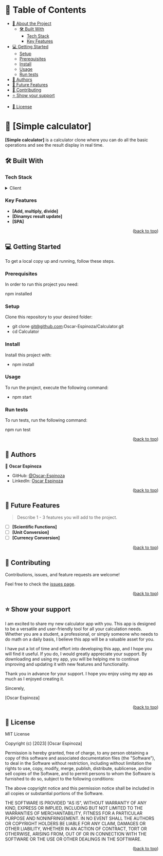 <a name="readme-top"></a>

# 📗 Table of Contents

- [📖 About the Project](#about-project)
  - [🛠 Built With](#built-with)
    - [Tech Stack](#tech-stack)
    - [Key Features](#key-features)
  <!-- - [🚀 Live Demo](#live-demo) -->
- [💻 Getting Started](#getting-started)
  - [Setup](#setup)
  - [Prerequisites](#prerequisites)
  - [Install](#install)
  - [Usage](#usage)
  - [Run tests](#run-tests)
- [👥 Authors](#authors)
- [🔭 Future Features](#future-features)
- [🤝 Contributing](#contributing)
- [⭐️ Show your support](#support)
<!-- - [🙏 Acknowledgements](#acknowledgements) -->
<!-- - [❓ FAQ (OPTIONAL)](#faq) -->
- [📝 License](#license)

<!-- PROJECT DESCRIPTION -->

# 📖 [Simple calculator] <a name="about-project"></a>

**[Simple calculator]** is a calculator clone where you can do all the basic operations and see the result display in real time.

## 🛠 Built With <a name="built-with"></a>

### Tech Stack <a name="tech-stack"></a>

<details>
  <summary>Client</summary>
  <ul>
    <li><a href="https://reactjs.org/">React.js</a></li>
    <li><a href="https://reactjs.org/">HTML</a></li>
    <li><a href="https://reactjs.org/">CSS</a></li>
  </ul>
</details>

<!-- Features -->

### Key Features <a name="key-features"></a>

- **[Add, multiply, divide]**
- **[Dinamyc result update]**
- **[SPA]**

<p align="right">(<a href="#readme-top">back to top</a>)</p>

<!-- LIVE DEMO -->

<!-- ## 🚀 Live Demo <a name="live-demo"></a>

> Add a link to your deployed project.

- [Live Demo Link](https://yourdeployedapplicationlink.com)

<p align="right">(<a href="#readme-top">back to top</a>)</p> -->

<!-- GETTING STARTED -->

## 💻 Getting Started <a name="getting-started"></a>

To get a local copy up and running, follow these steps.

### Prerequisites

In order to run this project you need:

npm installed

### Setup

Clone this repository to your desired folder:

  - git clone git@github.com:Oscar-Espinoza/Calculator.git
  - cd Calculator

### Install

Install this project with:


- npm install

### Usage

To run the project, execute the following command:

- npm start

### Run tests

To run tests, run the following command:

npm run test

<p align="right">(<a href="#readme-top">back to top</a>)</p>

## 👥 Authors <a name="authors"></a>

👤 **Oscar Espinoza**

- GitHub: [@Oscar-Espinoza](https://github.com/Oscar-Espinoza)
- LinkedIn: [Oscar Espinoza](https://www.linkedin.com/in/oscar-espinoza-68a398a8/)

<p align="right">(<a href="#readme-top">back to top</a>)</p>

<!-- FUTURE FEATURES -->

## 🔭 Future Features <a name="future-features"></a>

> Describe 1 - 3 features you will add to the project.

- [ ] **[Scientific Functions]**
- [ ] **[Unit Conversion]**
- [ ] **[Currency Conversion]**

<p align="right">(<a href="#readme-top">back to top</a>)</p>

## 🤝 Contributing <a name="contributing"></a>

Contributions, issues, and feature requests are welcome!

Feel free to check the [issues page](https://github.com/Oscar-Espinoza/Calculator/issues).

<p align="right">(<a href="#readme-top">back to top</a>)</p>

## ⭐️ Show your support <a name="support"></a>

I am excited to share my new calculator app with you. This app is designed to be a versatile and user-friendly tool for all your calculation needs. Whether you are a student, a professional, or simply someone who needs to do math on a daily basis, I believe this app will be a valuable asset for you.

I have put a lot of time and effort into developing this app, and I hope you will find it useful. If you do, I would greatly appreciate your support. By downloading and using my app, you will be helping me to continue improving and updating it with new features and functionality.

Thank you in advance for your support. I hope you enjoy using my app as much as I enjoyed creating it.

Sincerely,

[Oscar Espinoza]

<p align="right">(<a href="#readme-top">back to top</a>)</p>

<!-- ## 🙏 Acknowledgments <a name="acknowledgements"></a>

> Give credit to everyone who inspired your codebase.

I would like to thank... -->

<!-- <p align="right">(<a href="#readme-top">back to top</a>)</p> -->

<!-- ## ❓ FAQ (OPTIONAL) <a name="faq"></a> -->

## 📝 License <a name="license"></a>

MIT License

Copyright (c) [2023] [Oscar Espinoza]

Permission is hereby granted, free of charge, to any person obtaining a copy
of this software and associated documentation files (the "Software"), to deal
in the Software without restriction, including without limitation the rights
to use, copy, modify, merge, publish, distribute, sublicense, and/or sell
copies of the Software, and to permit persons to whom the Software is
furnished to do so, subject to the following conditions:

The above copyright notice and this permission notice shall be included in all
copies or substantial portions of the Software.

THE SOFTWARE IS PROVIDED "AS IS", WITHOUT WARRANTY OF ANY KIND, EXPRESS OR
IMPLIED, INCLUDING BUT NOT LIMITED TO THE WARRANTIES OF MERCHANTABILITY,
FITNESS FOR A PARTICULAR PURPOSE AND NONINFRINGEMENT. IN NO EVENT SHALL THE
AUTHORS OR COPYRIGHT HOLDERS BE LIABLE FOR ANY CLAIM, DAMAGES OR OTHER
LIABILITY, WHETHER IN AN ACTION OF CONTRACT, TORT OR OTHERWISE, ARISING FROM,
OUT OF OR IN CONNECTION WITH THE SOFTWARE OR THE USE OR OTHER DEALINGS IN THE
SOFTWARE.

<p align="right">(<a href="#readme-top">back to top</a>)</p>